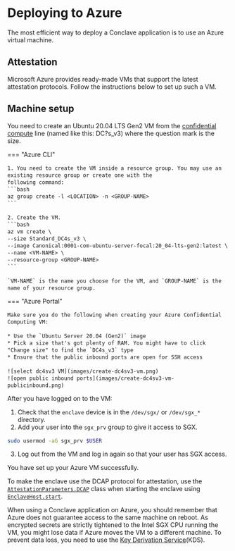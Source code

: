 # Deploying to Azure
The most efficient way to deploy a Conclave application is to use an Azure virtual machine.

## Attestation

Microsoft Azure provides ready-made VMs that support the latest attestation protocols. Follow the instructions below
to set up such a VM.

## Machine setup

You need to create an Ubuntu 20.04 LTS Gen2 VM from the
[confidential compute](https://azure.microsoft.com/en-gb/solutions/confidential-compute/) line
(named like this: DC?s_v3) where the question mark is the size.

=== "Azure CLI"

    1. You need to create the VM inside a resource group. You may use an existing resource group or create one with the
    following command:
    ```bash
    az group create -l <LOCATION> -n <GROUP-NAME>
    ```

    2. Create the VM.
    ```bash
    az vm create \
    --size Standard_DC4s_v3 \
    --image Canonical:0001-com-ubuntu-server-focal:20_04-lts-gen2:latest \
    --name <VM-NAME> \
    --resource-group <GROUP-NAME>
    ```

    `VM-NAME` is the name you choose for the VM, and `GROUP-NAME` is the name of your resource group.

=== "Azure Portal"

    Make sure you do the following when creating your Azure Confidential Computing VM:

    * Use the `Ubuntu Server 20.04 (Gen2)` image
    * Pick a size that's got plenty of RAM. You might have to click "Change size" to find the `DC4s_v3` type
    * Ensure that the public inbound ports are open for SSH access

    ![select dc4sv3 VM](images/create-dc4sv3-vm.png)
    ![open public inbound ports](images/create-dc4sv3-vm-publicinbound.png)

After you have logged on to the VM:

1. Check that the `enclave` device is in the `/dev/sgx/` or `/dev/sgx_*` directory.
2. Add your user into the `sgx_prv` group to give it access to SGX.
```bash
sudo usermod -aG sgx_prv $USER
```
3. Log out from the VM and log in again so that your user has SGX access.

You have set up your Azure VM successfully.

To make the enclave use the DCAP protocol for attestation, use the
[`AttestationParameters.DCAP`](https://docs.conclave.net/api/-conclave%20-core/com.r3.conclave.host/-attestation-parameters/-d-c-a-p/-attestation-parameters.-d-c-a-p.html)
class when starting the enclave using
[`EnclaveHost.start`](https://docs.conclave.net/api/-conclave%20-core/com.r3.conclave.host/-enclave-host/start.html).

When using a Conclave application on Azure, you should remember that Azure does not guarantee access to the same 
machine on reboot. As encrypted secrets are strictly tightened to the Intel SGX CPU running the VM, you might lose data 
if Azure moves the VM to a different machine. To prevent data loss, you need to use the
[Key Derivation Service](kds-detail.md)(KDS).